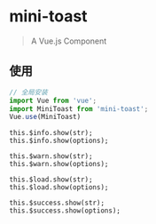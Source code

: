 # mini-toast

> A Vue.js Component

## 使用

```javascript
// 全局安装
import Vue from 'vue';
import MiniToast from 'mini-toast';
Vue.use(MiniToast)
```

```vue
this.$info.show(str);
this.$info.show(options);

this.$warn.show(str);
this.$warn.show(options);

this.$load.show(str);
this.$load.show(options);

this.$success.show(str);
this.$success.show(options);
```

